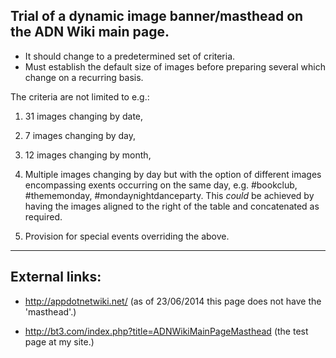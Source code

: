 Trial of a dynamic image banner/masthead on the ADN Wiki main page.
----

- It should change to a predetermined set of criteria.
- Must establish the default size of images before preparing several which change on a recurring basis.

The criteria are not limited to e.g.:

1. 31 images changing by date,

2. 7 images changing by day,

3. 12 images changing by month,

4. Multiple images changing by day but with the option of different images encompassing exents occurring on the same day, e.g.    #bookclub, #thememonday, #mondaynightdanceparty.
   This *could* be achieved by having the images aligned to the right of the table and concatenated as required.

5. Provision for special events overriding the above.

----
External links:
----
- http://appdotnetwiki.net/ (as of 23/06/2014 this page does not have the 'masthead'.)

- http://bt3.com/index.php?title=ADNWikiMainPageMasthead (the test page at my site.)
